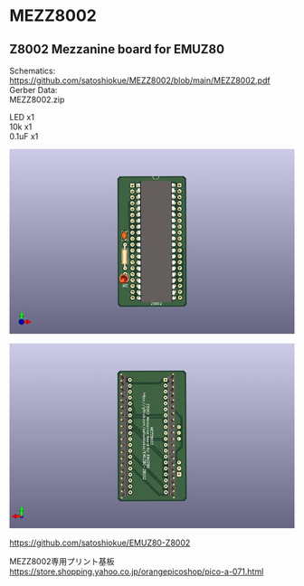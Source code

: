# MEZZ8002
## Z8002 Mezzanine board for EMUZ80  
Schematics:  
https://github.com/satoshiokue/MEZZ8002/blob/main/MEZZ8002.pdf  
Gerber Data:  
MEZZ8002.zip  

LED x1  
10k x1  
0.1uF x1  

![MEZZ8002 PCB TOP](https://github.com/satoshiokue/MEZZ8002/blob/main/MEZZ8002top.jpg)  
  
![MEZZ8002 PCB BOTTOM](https://github.com/satoshiokue/MEZZ8002/blob/main/MEZZ8002bottom.jpg)  

https://github.com/satoshiokue/EMUZ80-Z8002  

MEZZ8002専用プリント基板  
https://store.shopping.yahoo.co.jp/orangepicoshop/pico-a-071.html  
